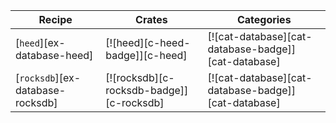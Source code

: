 | Recipe | Crates | Categories |
|--------|--------|------------|
| [`heed`][ex-database-heed] | [![heed][c-heed-badge]][c-heed] | [![cat-database][cat-database-badge]][cat-database] |
| [`rocksdb`][ex-database-rocksdb] | [![rocksdb][c-rocksdb-badge]][c-rocksdb] | [![cat-database][cat-database-badge]][cat-database] |
